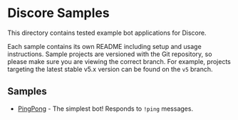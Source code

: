 # Discore Samples
This directory contains tested example bot applications for Discore.

Each sample contains its own README including setup and usage instructions. Sample projects are versioned with the Git repository, so please make sure you are viewing the correct branch. For example, projects targeting the latest stable v5.x version can be found on the `v5` branch.

## Samples
- [PingPong](./Discore.Samples.PingPong) - The simplest bot! Responds to `!ping` messages.

